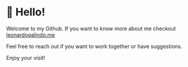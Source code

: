 # 👋 Hello!
Welcome to my Github. If you want to know more about me checkout [leonardogalindo.me](http://leonardogalindo.me/)

Feel free to reach out if you want to work together or have suggestions.

Enjoy your visit!
